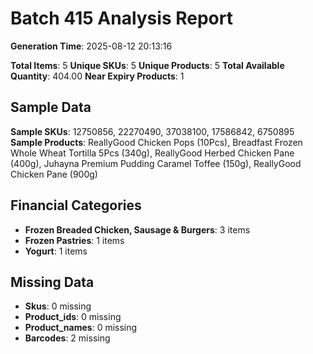 # Batch 415 Analysis Report

**Generation Time**: 2025-08-12 20:13:16

**Total Items**: 5
**Unique SKUs**: 5
**Unique Products**: 5
**Total Available Quantity**: 404.00
**Near Expiry Products**: 1

## Sample Data
**Sample SKUs**: 12750856, 22270490, 37038100, 17586842, 6750895
**Sample Products**: ReallyGood Chicken Pops (10Pcs), Breadfast Frozen Whole Wheat Tortilla 5Pcs (340g), ReallyGood Herbed Chicken Pane (400g), Juhayna Premium Pudding Caramel Toffee (150g), ReallyGood Chicken Pane (900g)

## Financial Categories
- **Frozen Breaded Chicken, Sausage & Burgers**: 3 items
- **Frozen Pastries**: 1 items
- **Yogurt**: 1 items

## Missing Data
- **Skus**: 0 missing
- **Product_ids**: 0 missing
- **Product_names**: 0 missing
- **Barcodes**: 2 missing
